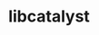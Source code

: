 ---
title: "libcatalyst"
layout: cache
categories: [package, develop-2023-08-20]
meta: {"versions": ["2.0.0-rc3"], "compilers": ["gcc@=11.1.0", "gcc@=7.3.1", "oneapi@=2023.2.0"], "oss": ["amzn2", "ubuntu20.04"], "platforms": ["linux"], "targets": ["aarch64", "neoverse_n1", "ppc64le", "x86_64", "x86_64_v3"], "stacks": ["aws-isc", "aws-isc-aarch64", "data-vis-sdk", "e4s", "e4s-oneapi", "e4s-power", "root"], "num_specs": 10, "num_specs_by_stack": {"root": 10, "aws-isc-aarch64": 2, "aws-isc": 1, "e4s-power": 2, "e4s": 3, "e4s-oneapi": 1, "data-vis-sdk": 1}}
spec_details: [{"hash": "d4ixmq56wyfefqfb3z45xvfu23thj4eu", "compiler": "gcc@=7.3.1", "versions": ["2.0.0-rc3"], "os": "amzn2", "platform": "linux", "target": "aarch64", "variants": ["build_system=cmake", "build_type=Release", "generator=make", "~ipo", "+mpi"], "stacks": ["root", "aws-isc-aarch64"], "size": "-", "tarball": "https://binaries.spack.io/releases/develop-2023-08-20/build_cache/linux-amzn2-aarch64/gcc-7.3.1/libcatalyst-2.0.0-rc3/linux-amzn2-aarch64-gcc-7.3.1-libcatalyst-2.0.0-rc3-d4ixmq56wyfefqfb3z45xvfu23thj4eu.spack"}, {"hash": "y5ga2duasvyqxn7aqnk66wk4otyrvun5", "compiler": "gcc@=7.3.1", "versions": ["2.0.0-rc3"], "os": "amzn2", "platform": "linux", "target": "neoverse_n1", "variants": ["build_system=cmake", "build_type=Release", "generator=make", "~ipo", "+mpi"], "stacks": ["root", "aws-isc-aarch64"], "size": "-", "tarball": "https://binaries.spack.io/releases/develop-2023-08-20/build_cache/linux-amzn2-neoverse_n1/gcc-7.3.1/libcatalyst-2.0.0-rc3/linux-amzn2-neoverse_n1-gcc-7.3.1-libcatalyst-2.0.0-rc3-y5ga2duasvyqxn7aqnk66wk4otyrvun5.spack"}, {"hash": "hnwd2qyg2wptezundzjuxol2xrlbvwzs", "compiler": "gcc@=7.3.1", "versions": ["2.0.0-rc3"], "os": "amzn2", "platform": "linux", "target": "x86_64_v3", "variants": ["build_system=cmake", "build_type=Release", "generator=make", "~ipo", "+mpi"], "stacks": ["root", "aws-isc"], "size": "-", "tarball": "https://binaries.spack.io/releases/develop-2023-08-20/build_cache/linux-amzn2-x86_64_v3/gcc-7.3.1/libcatalyst-2.0.0-rc3/linux-amzn2-x86_64_v3-gcc-7.3.1-libcatalyst-2.0.0-rc3-hnwd2qyg2wptezundzjuxol2xrlbvwzs.spack"}, {"hash": "zhp7tycnjllzyy4uqksdoysgehpf4wik", "compiler": "gcc@=11.1.0", "versions": ["2.0.0-rc3"], "os": "ubuntu20.04", "platform": "linux", "target": "ppc64le", "variants": ["build_system=cmake", "build_type=Release", "generator=make", "~ipo", "+mpi"], "stacks": ["root", "e4s-power"], "size": "-", "tarball": "https://binaries.spack.io/releases/develop-2023-08-20/build_cache/linux-ubuntu20.04-ppc64le/gcc-11.1.0/libcatalyst-2.0.0-rc3/linux-ubuntu20.04-ppc64le-gcc-11.1.0-libcatalyst-2.0.0-rc3-zhp7tycnjllzyy4uqksdoysgehpf4wik.spack"}, {"hash": "qjkgiz2vqniytrcewrs4ab67ut27r7hj", "compiler": "gcc@=11.1.0", "versions": ["2.0.0-rc3"], "os": "ubuntu20.04", "platform": "linux", "target": "ppc64le", "variants": ["build_system=cmake", "build_type=Release", "generator=make", "~ipo", "+mpi"], "stacks": ["root", "e4s-power"], "size": "-", "tarball": "https://binaries.spack.io/releases/develop-2023-08-20/build_cache/linux-ubuntu20.04-ppc64le/gcc-11.1.0/libcatalyst-2.0.0-rc3/linux-ubuntu20.04-ppc64le-gcc-11.1.0-libcatalyst-2.0.0-rc3-qjkgiz2vqniytrcewrs4ab67ut27r7hj.spack"}, {"hash": "crnv5gdsgbip3tc6j2ekwuh3unpza6ns", "compiler": "gcc@=11.1.0", "versions": ["2.0.0-rc3"], "os": "ubuntu20.04", "platform": "linux", "target": "x86_64_v3", "variants": ["build_system=cmake", "build_type=Release", "generator=make", "~ipo", "+mpi"], "stacks": ["root", "e4s"], "size": "-", "tarball": "https://binaries.spack.io/releases/develop-2023-08-20/build_cache/linux-ubuntu20.04-x86_64_v3/gcc-11.1.0/libcatalyst-2.0.0-rc3/linux-ubuntu20.04-x86_64_v3-gcc-11.1.0-libcatalyst-2.0.0-rc3-crnv5gdsgbip3tc6j2ekwuh3unpza6ns.spack"}, {"hash": "6bkbgya3uadedzgyovhxooch2yvkyr2t", "compiler": "gcc@=11.1.0", "versions": ["2.0.0-rc3"], "os": "ubuntu20.04", "platform": "linux", "target": "x86_64_v3", "variants": ["build_system=cmake", "build_type=Release", "generator=make", "~ipo", "+mpi"], "stacks": ["root", "e4s"], "size": "-", "tarball": "https://binaries.spack.io/releases/develop-2023-08-20/build_cache/linux-ubuntu20.04-x86_64_v3/gcc-11.1.0/libcatalyst-2.0.0-rc3/linux-ubuntu20.04-x86_64_v3-gcc-11.1.0-libcatalyst-2.0.0-rc3-6bkbgya3uadedzgyovhxooch2yvkyr2t.spack"}, {"hash": "juhlxtvwyluibd2ftcnvaj6hwejcnlif", "compiler": "oneapi@=2023.2.0", "versions": ["2.0.0-rc3"], "os": "ubuntu20.04", "platform": "linux", "target": "x86_64", "variants": ["build_system=cmake", "build_type=Release", "generator=make", "~ipo", "+mpi"], "stacks": ["root", "e4s-oneapi"], "size": "-", "tarball": "https://binaries.spack.io/releases/develop-2023-08-20/build_cache/linux-ubuntu20.04-x86_64/oneapi-2023.2.0/libcatalyst-2.0.0-rc3/linux-ubuntu20.04-x86_64-oneapi-2023.2.0-libcatalyst-2.0.0-rc3-juhlxtvwyluibd2ftcnvaj6hwejcnlif.spack"}, {"hash": "gl5gestz7svutki7qjczmru7rw2fwmaq", "compiler": "gcc@=11.1.0", "versions": ["2.0.0-rc3"], "os": "ubuntu20.04", "platform": "linux", "target": "x86_64_v3", "variants": ["build_system=cmake", "build_type=Release", "generator=make", "~ipo", "+mpi"], "stacks": ["root", "e4s"], "size": "-", "tarball": "https://binaries.spack.io/releases/develop-2023-08-20/build_cache/linux-ubuntu20.04-x86_64_v3/gcc-11.1.0/libcatalyst-2.0.0-rc3/linux-ubuntu20.04-x86_64_v3-gcc-11.1.0-libcatalyst-2.0.0-rc3-gl5gestz7svutki7qjczmru7rw2fwmaq.spack"}, {"hash": "eh4cjvdjijp5iw74g4mzt3ue7vyylua3", "compiler": "gcc@=11.1.0", "versions": ["2.0.0-rc3"], "os": "ubuntu20.04", "platform": "linux", "target": "x86_64_v3", "variants": ["build_system=cmake", "build_type=Release", "generator=make", "~ipo", "+mpi"], "stacks": ["data-vis-sdk", "root"], "size": "-", "tarball": "https://binaries.spack.io/releases/develop-2023-08-20/build_cache/linux-ubuntu20.04-x86_64_v3/gcc-11.1.0/libcatalyst-2.0.0-rc3/linux-ubuntu20.04-x86_64_v3-gcc-11.1.0-libcatalyst-2.0.0-rc3-eh4cjvdjijp5iw74g4mzt3ue7vyylua3.spack"}]
---